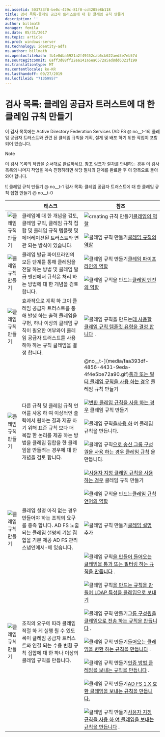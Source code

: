 ```yaml
---
ms.assetid: 503733f8-be0c-429c-81f0-cd4205e8b118
title: 검사 목록-클레임 공급자 트러스트에 대 한 클레임 규칙 만들기
description: ''
author: billmath
manager: femila
ms.date: 05/31/2017
ms.topic: article
ms.prod: windows-server
ms.technology: identity-adfs
ms.author: billmath
ms.openlocfilehash: fb1e0dba5921a2f49452cab5cb622aed3e7eb57d
ms.sourcegitcommit: 6aff3d88ff22ea141a6ea6572a5ad8dd6321f199
ms.translationtype: MT
ms.contentlocale: ko-KR
ms.lasthandoff: 09/27/2019
ms.locfileid: "71359957"
---
```

# <a name="checklist-creating-claim-rules-for-a-claims-provider-trust"></a>검사 목록: 클레임 공급자 트러스트에 대 한 클레임 규칙 만들기


이 검사 목록에는 Active Directory Federation Services \(AD FS @ no__t-1의 클레임 공급자 트러스트와 관련 된 클레임 규칙을 계획, 설계 및 배포 하기 위한 작업이 포함 되어 있습니다.  
  
> [!NOTE]  
> 이 검사 목록의 작업을 순서대로 완료하세요. 참조 링크가 절차를 안내하는 경우 이 검사 목록의 나머지 작업을 계속 진행하려면 해당 절차의 단계를 완료한 후 이 항목으로 돌아와야 합니다.  
  
![ 클레임 규칙 만들기 @ no__t-1 검사 목록: 클레임 공급자 트러스트에 대 한 클레임 규칙 집합 만들기 @ no__t-0  
  
||태스크|참조|  
|-|--------|-------------|  
|![클레임 규칙 만들기](media/icon_checkboxo.gif)|클레임에 대 한 개념을 검토, 클레임 규칙, 클레임 규칙 집합 및 클레임 규칙 템플릿 및 페더레이션된 트러스트와 연관 되는 방식이 있습니다.|![creating 규칙 만들기](media/faa393df-4856-4431-9eda-4f4e5be72a90.gif)[클레임의 역할](../../ad-fs/technical-reference/The-Role-of-Claims.md)<br /><br />![ 클레임 규칙 만들기](media/faa393df-4856-4431-9eda-4f4e5be72a90.gif)[클레임 규칙의 역할](../../ad-fs/technical-reference/The-Role-of-Claim-Rules.md)|  
|![클레임 규칙 만들기](media/icon_checkboxo.gif)|클레임 발급 파이프라인의 모든 단계를 통해 클레임을 전달 하는 방법 및 클레임 발급 엔진에서 규칙은 처리 하는 방법에 대 한 개념을 검토 합니다.|![ 클레임 규칙 만들기](media/faa393df-4856-4431-9eda-4f4e5be72a90.gif)[클레임 파이프라인의 역할](../../ad-fs/technical-reference/The-Role-of-the-Claims-Pipeline.md)<br /><br />![ 클레임 규칙을 만드는](media/faa393df-4856-4431-9eda-4f4e5be72a90.gif)[클레임 엔진의 역할](../../ad-fs/technical-reference/The-Role-of-the-Claims-Engine.md)|  
|![클레임 규칙 만들기](media/icon_checkboxo.gif)|효과적으로 계획 하 고이 클레임 공급자 트러스트를 통해 발생 하는 출력 클레임을 구현, 하나 이상의 클레임 규칙이 필요한 여부와이 클레임 공급자 트러스트를 사용 해야 하는 규칙 클레임을 결정 합니다.|![ 클레임 규칙을 만드는](media/faa393df-4856-4431-9eda-4f4e5be72a90.gif)[데 사용할 클레임 규칙 템플릿 유형을 결정 합니다](../../ad-fs/technical-reference/Determine-the-Type-of-Claim-Rule-Template-to-Use.md) .|  
|![클레임 규칙 만들기](media/icon_checkboxo.gif)|다른 규칙 및 클레임 규칙 언어를 사용 하 여 이상적인 출력에서 원하는 결과 제공 하기 위해 표준 규칙 보다 더 복잡 한 논리를 제공 하는 방법을 클레임 집합을 한 클레임을 만들려는 경우에 대 한 개념을 검토 합니다.|@no__t-](media/faa393df-4856-4431-9eda-4f4e5be72a90.gif)[통과 또는 필터 클레임 규칙을 사용 하는 경우](../../ad-fs/technical-reference/When-to-Use-a-Pass-Through-or-Filter-Claim-Rule.md) 클레임 규칙 만들기<br /><br />![](media/faa393df-4856-4431-9eda-4f4e5be72a90.gif)[변환 클레임 규칙을 사용 하는 경우](../../ad-fs/technical-reference/When-to-Use-a-Transform-Claim-Rule.md) 클레임 규칙 만들기<br /><br />![ 클레임 규칙을](media/faa393df-4856-4431-9eda-4f4e5be72a90.gif)[사용 하](../../ad-fs/technical-reference/When-to-Use-a-Send-LDAP-Attributes-as-Claims-Rule.md) 여 클레임 규칙을 만듭니다.<br /><br />![ 클레임 규칙](media/faa393df-4856-4431-9eda-4f4e5be72a90.gif)[으로 송신 그룹 구성원을 사용 하는 경우 클레임 규칙](../../ad-fs/technical-reference/When-to-Use-a-Send-Group-Membership-as-a-Claim-Rule.md) 을 만듭니다.<br /><br />![](media/faa393df-4856-4431-9eda-4f4e5be72a90.gif)[사용자 지정 클레임 규칙을 사용 하는 경우](../../ad-fs/technical-reference/When-to-Use-a-Custom-Claim-Rule.md) 클레임 규칙 만들기<br /><br />![ 클레임 규칙을 만드는](media/faa393df-4856-4431-9eda-4f4e5be72a90.gif)[클레임 규칙 언어의 역할](../../ad-fs/technical-reference/The-Role-of-the-Claim-Rule-Language.md)|  
|![클레임 규칙 만들기](media/icon_checkboxo.gif)|클레임 설명 아직 없는 경우 만들어야 하는 조직의 요구를 충족 합니다. AD FS 노출 되는 클레임 설명의 기본 집합을 기본 제공 AD FS 관리 스냅인에서\-에 있습니다.|![ 클레임 규칙 만들기](media/15dd35b6-6cc6-421f-93f8-7109920e7144.gif)[클레임 설명 추가](../../ad-fs/operations/Add-a-Claim-Description.md)|  
|![클레임 규칙 만들기](media/icon_checkboxo.gif)|조직의 요구에 따라 클레임 적절 하 게 실행 될 수 있도록이 클레임 공급자 트러스트와 연결 되는 수용 변환 규칙 집합에 대 한 하나 이상의 클레임 규칙을 만듭니다.|![ 클레임 규칙](media/15dd35b6-6cc6-421f-93f8-7109920e7144.gif)[을 만들어 들어오는 클레임을 통과 또는 필터링 하는 규칙을 만듭니다](../../ad-fs/operations/Create-a-Rule-to-Pass-Through-or-Filter-an-Incoming-Claim.md) .<br /><br />![ 클레임 규칙](media/15dd35b6-6cc6-421f-93f8-7109920e7144.gif)[을 만드는 규칙을 만들어 LDAP 특성을 클레임으로 보내기](../../ad-fs/operations/Create-a-Rule-to-Send-LDAP-Attributes-as-Claims.md)<br /><br />![ 클레임 규칙 만들기](media/15dd35b6-6cc6-421f-93f8-7109920e7144.gif)[그룹 구성원을 클레임으로 전송 하는 규칙을 만듭니다](../../ad-fs/operations/Create-a-Rule-to-Send-Group-Membership-as-a-Claim.md) .<br /><br />![ 클레임 규칙 만들기](media/15dd35b6-6cc6-421f-93f8-7109920e7144.gif)[들어오는 클레임을 변환 하는 규칙을 만듭니다](../../ad-fs/operations/Create-a-Rule-to-Transform-an-Incoming-Claim.md) .<br /><br />![ 클레임 규칙 만들기](media/15dd35b6-6cc6-421f-93f8-7109920e7144.gif)[인증 방법 클레임을 보내는 규칙을 만듭니다](../../ad-fs/operations/Create-a-Rule-to-Send-an-Authentication-Method-Claim.md) .<br /><br />![ 클레임 규칙 만들기](media/15dd35b6-6cc6-421f-93f8-7109920e7144.gif)[AD FS 1.X 호환 클레임을 보내는 규칙을 만듭니다.](../../ad-fs/operations/Create-a-Rule-to-Send-an-AD-FS-1x-Compatible-Claim.md)<br /><br />![ 클레임 규칙 만들기](media/15dd35b6-6cc6-421f-93f8-7109920e7144.gif)[사용자 지정 규칙을 사용 하 여 클레임을 보내는 규칙을 만듭니다](../../ad-fs/operations/Create-a-Rule-to-Send-Claims-Using-a-Custom-Rule.md) .|  
  

